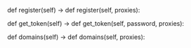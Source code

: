 
def register(self) -> def register(self, proxies):

def get_token(self) -> def get_token(self, password, proxies):

def domains(self) -> def domains(self, proxies):
